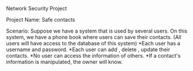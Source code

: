 Network Security Project

Project Name: Safe contacts

Scenario: Suppose we have a system that is used by several users. On this system, we have a phone book where users can save their contacts. (All users will have access to the database of this system)
    *Each user has a username and password.
    *Each user can add , delete , update their contacts.
    *No user can access the information of others.
    *If a contact's information is manipulated, the owner will know.
